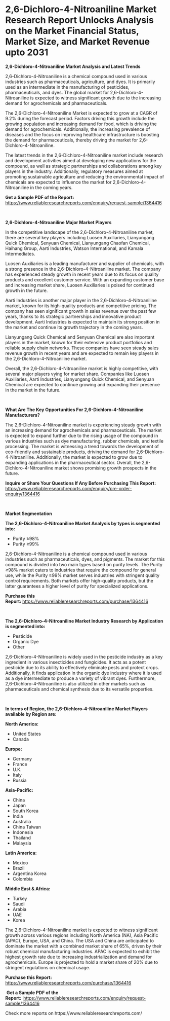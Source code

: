 <p><h1>2,6-Dichloro-4-Nitroaniline Market Research Report Unlocks Analysis on the Market Financial Status, Market Size, and Market Revenue upto 2031</h1></p><p><strong>2,6-Dichloro-4-Nitroaniline Market Analysis and Latest Trends</strong></p>
<p><p>2,6-Dichloro-4-Nitroaniline is a chemical compound used in various industries such as pharmaceuticals, agriculture, and dyes. It is primarily used as an intermediate in the manufacturing of pesticides, pharmaceuticals, and dyes. The global market for 2,6-Dichloro-4-Nitroaniline is expected to witness significant growth due to the increasing demand for agrochemicals and pharmaceuticals.</p><p>The 2,6-Dichloro-4-Nitroaniline Market is expected to grow at a CAGR of 9.2% during the forecast period. Factors driving this growth include the growing population and increasing demand for food, which is driving the demand for agrochemicals. Additionally, the increasing prevalence of diseases and the focus on improving healthcare infrastructure is boosting the demand for pharmaceuticals, thereby driving the market for 2,6-Dichloro-4-Nitroaniline.</p><p>The latest trends in the 2,6-Dichloro-4-Nitroaniline market include research and development activities aimed at developing new applications for the compound, as well as strategic partnerships and collaborations among key players in the industry. Additionally, regulatory measures aimed at promoting sustainable agriculture and reducing the environmental impact of chemicals are expected to influence the market for 2,6-Dichloro-4-Nitroaniline in the coming years.</p></p>
<p><strong>Get a Sample PDF of the Report:&nbsp;</strong> <a href="https://www.reliableresearchreports.com/enquiry/request-sample/1364416">https://www.reliableresearchreports.com/enquiry/request-sample/1364416</a></p>
<p>&nbsp;</p>
<p><strong>2,6-Dichloro-4-Nitroaniline Major Market Players</strong></p>
<p><p>In the competitive landscape of the 2,6-Dichloro-4-Nitroaniline market, there are several key players including Luosen Auxiliaries, Lianyungang Quick Chemical, Senyuan Chemical, Lianyungang Chaofan Chemical, Haihang Group, Aarti Industries, Watson International, and Kamala Intermediates.</p><p>Luosen Auxiliaries is a leading manufacturer and supplier of chemicals, with a strong presence in the 2,6-Dichloro-4-Nitroaniline market. The company has experienced steady growth in recent years due to its focus on quality products and excellent customer service. With an expanding customer base and increasing market share, Luosen Auxiliaries is poised for continued growth in the future.</p><p>Aarti Industries is another major player in the 2,6-Dichloro-4-Nitroaniline market, known for its high-quality products and competitive pricing. The company has seen significant growth in sales revenue over the past few years, thanks to its strategic partnerships and innovative product development. Aarti Industries is expected to maintain its strong position in the market and continue its growth trajectory in the coming years.</p><p>Lianyungang Quick Chemical and Senyuan Chemical are also important players in the market, known for their extensive product portfolios and reliable supply chain networks. These companies have seen steady sales revenue growth in recent years and are expected to remain key players in the 2,6-Dichloro-4-Nitroaniline market.</p><p>Overall, the 2,6-Dichloro-4-Nitroaniline market is highly competitive, with several major players vying for market share. Companies like Luosen Auxiliaries, Aarti Industries, Lianyungang Quick Chemical, and Senyuan Chemical are expected to continue growing and expanding their presence in the market in the future.</p></p>
<p>&nbsp;</p>
<p><strong>What Are The Key Opportunities For 2,6-Dichloro-4-Nitroaniline Manufacturers?</strong></p>
<p><p>The 2,6-Dichloro-4-Nitroaniline market is experiencing steady growth with an increasing demand for agrochemicals and pharmaceuticals. The market is expected to expand further due to the rising usage of the compound in various industries such as dye manufacturing, rubber chemicals, and textile processing. The market is witnessing a trend towards the development of eco-friendly and sustainable products, driving the demand for 2,6-Dichloro-4-Nitroaniline. Additionally, the market is expected to grow due to expanding applications in the pharmaceutical sector. Overall, the 2,6-Dichloro-4-Nitroaniline market shows promising growth prospects in the future.</p></p>
<p><strong>Inquire or Share Your Questions If Any Before Purchasing This Report:</strong> <a href="https://www.reliableresearchreports.com/enquiry/pre-order-enquiry/1364416">https://www.reliableresearchreports.com/enquiry/pre-order-enquiry/1364416</a></p>
<p>&nbsp;</p>
<p><strong>Market Segmentation</strong></p>
<p><strong>The 2,6-Dichloro-4-Nitroaniline Market Analysis by types is segmented into:</strong></p>
<p><ul><li>Purity ≥98%</li><li>Purity ≥99%</li></ul></p>
<p><p>2,6-Dichloro-4-Nitroaniline is a chemical compound used in various industries such as pharmaceuticals, dyes, and pigments. The market for this compound is divided into two main types based on purity levels. The Purity ≥98% market caters to industries that require the compound for general use, while the Purity ≥99% market serves industries with stringent quality control requirements. Both markets offer high-quality products, but the latter guarantees a higher level of purity for specialized applications.</p></p>
<p><strong>Purchase this Report:&nbsp;</strong><a href="https://www.reliableresearchreports.com/purchase/1364416">https://www.reliableresearchreports.com/purchase/1364416</a></p>
<p>&nbsp;</p>
<p><strong>The 2,6-Dichloro-4-Nitroaniline Market Industry Research by Application is segmented into:</strong></p>
<p><ul><li>Pesticide</li><li>Organic Dye</li><li>Other</li></ul></p>
<p><p>2,6-Dichloro-4-Nitroaniline is widely used in the pesticide industry as a key ingredient in various insecticides and fungicides. It acts as a potent pesticide due to its ability to effectively eliminate pests and protect crops. Additionally, it finds application in the organic dye industry where it is used as a dye intermediate to produce a variety of vibrant dyes. Furthermore, 2,6-Dichloro-4-Nitroaniline is also utilized in other markets such as pharmaceuticals and chemical synthesis due to its versatile properties.</p></p>
<p>&nbsp;</p>
<p><strong>In terms of Region, the 2,6-Dichloro-4-Nitroaniline Market Players available by Region are:</strong></p>
<p>
    <p> <strong> North America: </strong>
        <ul>
            <li>United States</li>
            <li>Canada</li>
        </ul>
        </p> 
    <p> <strong> Europe: </strong>
        <ul>
            <li>Germany</li>
            <li>France</li>
            <li>U.K.</li>
            <li>Italy</li>
            <li>Russia</li>
        </ul>
        </p> 
    <p> <strong> Asia-Pacific: </strong>
        <ul>
            <li>China</li>
            <li>Japan</li>
            <li>South Korea</li>
            <li>India</li>
            <li>Australia</li>
            <li>China Taiwan</li>
            <li>Indonesia</li>
            <li>Thailand</li>
            <li>Malaysia</li>
        </ul>
        </p> 
    <p> <strong> Latin America: </strong>
        <ul>
            <li>Mexico</li>
            <li>Brazil</li>
            <li>Argentina Korea</li>
            <li>Colombia</li>
        </ul>
        </p> 
    <p> <strong> Middle East & Africa: </strong>
        <ul>
            <li>Turkey</li>
            <li>Saudi</li>
            <li>Arabia</li>
            <li>UAE</li>
            <li>Korea</li>
        </ul>
    </p>
    </p>
<p><p>The 2,6-Dichloro-4-Nitroaniline market is expected to witness significant growth across various regions including North America (NA), Asia Pacific (APAC), Europe, USA, and China. The USA and China are anticipated to dominate the market with a combined market share of 65%, driven by their robust chemical manufacturing industries. APAC is expected to exhibit the highest growth rate due to increasing industrialization and demand for agrochemicals. Europe is projected to hold a market share of 20% due to stringent regulations on chemical usage.</p></p>
<p><strong>Purchase this Report: </strong><a href="https://www.reliableresearchreports.com/purchase/1364416">https://www.reliableresearchreports.com/purchase/1364416</a></p>
<p>&nbsp;<strong>Get a Sample PDF of the Report:&nbsp;&nbsp;</strong><a href="https://www.reliableresearchreports.com/enquiry/request-sample/1364416">https://www.reliableresearchreports.com/enquiry/request-sample/1364416</a></p>
<p><strong></strong></p>
<p>Check more reports on https://www.reliableresearchreports.com/</p>